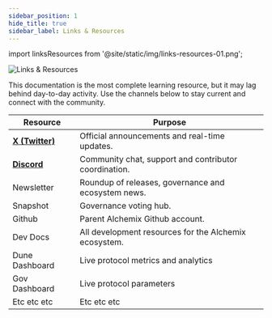 ```yaml
---
sidebar_position: 1
hide_title: true
sidebar_label: Links & Resources
---
```


import linksResources from '@site/static/img/links-resources-01.png';

<img src={linksResources} alt="Links & Resources" class="banner-spacing" />

<!-- TODO -->

This documentation is the most complete learning resource, but it may lag behind day-to-day activity. Use the channels below to stay current and connect with the community.

| Resource                                     | Purpose                                               |
| -------------------------------------------- | ----------------------------------------------------- |
| [**X (Twitter)**](https://x.com/AlchemixFi)  | Official announcements and real-time updates.         |
| [**Discord**](https://discord.gg/E9eGjttFCB) | Community chat, support and contributor coordination. |
| Newsletter                                   | Roundup of releases, governance and ecosystem news.   |
| Snapshot                                     | Governance voting hub.                                |
| Github                                       | Parent Alchemix Github account.                       |
| Dev Docs                                     | All development resources for the Alchemix ecosystem. |
| Dune Dashboard                               | Live protocol metrics and analytics                   |
| Gov Dashboard                                | Live protocol parameters                              |
| Etc etc etc                                  | Etc etc etc                                           |
